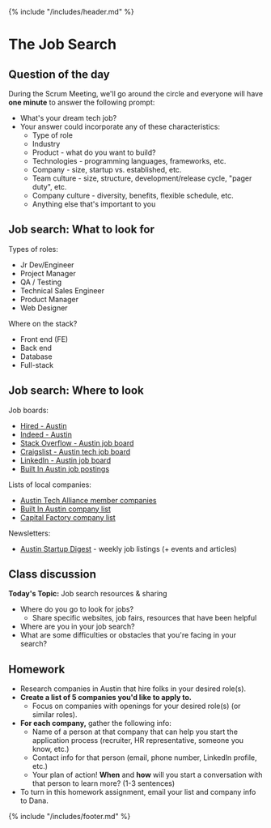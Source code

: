 {% include "/includes/header.md" %}

# The Job Search

## Question of the day

During the Scrum Meeting, we'll go around the circle and everyone will have **one minute** to answer the following prompt:

* What's your dream tech job?
* Your answer could incorporate any of these characteristics:
  * Type of role
  * Industry
  * Product - what do you want to build?
  * Technologies - programming languages, frameworks, etc.
  * Company - size, startup vs. established, etc.
  * Team culture - size, structure, development/release cycle, "pager duty", etc.
  * Company culture - diversity, benefits, flexible schedule, etc.
  * Anything else that's important to you
  
## Job search: What to look for

Types of roles: 
* Jr Dev/Engineer
* Project Manager
* QA / Testing
* Technical Sales Engineer
* Product Manager
* Web Designer

Where on the stack?
* Front end (FE)
* Back end
* Database
* Full-stack
        
## Job search: Where to look

Job boards:
* [Hired - Austin](https://hired.com/jobs/austin)
* [Indeed - Austin](https://www.indeed.com/l-Austin,-TX-jobs.html)
* [Stack Overflow - Austin job board](https://stackoverflow.com/jobs/developer-jobs-in-austin)
* [Craigslist - Austin tech job board](https://austin.craigslist.org/d/software-qa-dba-etc/search/sof)
* [LinkedIn - Austin job board](https://www.linkedin.com/jobs/austin-tx-jobs)
* [Built In Austin job postings](https://www.builtinaustin.com/jobs)

Lists of local companies:
* [Austin Tech Alliance member companies](https://www.austintech.org/members)
* [Built In Austin company list](https://www.builtinaustin.com/companies)
* [Capital Factory company list](https://www.capitalfactory.com/portfolio/)

Newsletters:
* [Austin Startup Digest](https://www.startupdigest.com/digests/austin) - weekly job listings (+ events and articles)

## Class discussion

**Today's Topic:** Job search resources & sharing

* Where do you go to look for jobs?
  * Share specific websites, job fairs, resources that have been helpful
* Where are you in your job search?
* What are some difficulties or obstacles that you're facing in your search?

## Homework

* Research companies in Austin that hire folks in your desired role(s).
* **Create a list of 5 companies you'd like to apply to.**
  * Focus on companies with openings for your desired role(s) (or similar roles).
* **For each company,** gather the following info:
  * Name of a person at that company that can help you start the application process (recruiter, HR representative, someone you know, etc.)
  * Contact info for that person (email, phone number, LinkedIn profile, etc.)
  * Your plan of action! **When** and **how** will you start a conversation with that person to learn more? (1-3 sentences)
* To turn in this homework assignment, email your list and company info to Dana.

{% include "/includes/footer.md" %}
